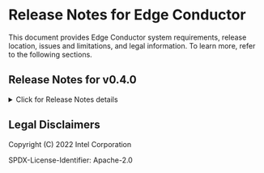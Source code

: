 # Release Notes for Edge Conductor

This document provides Edge Conductor system requirements, release location,
issues and limitations, and legal information. To learn more, refer to the
following sections.


## Release Notes for v0.4.0

<details>
  <summary>Click for Release Notes details</summary>

## Contents v0.4.0

  * [New in this Release v0.4.0](#new-in-this-release-v040)
  * [Feature & Version List for Cluster Type v0.4.0](#feature---version-list-for-cluster-type-v040)
  * [Known Issues v0.4.0](#known-issues-v040)
  * [Related Documentation v0.4.0](#related-documentation-v040)
  * [Where to find the release v0.4.0](#where-to-find-the-release-v040)
  * [Hardware and Software Requirements v0.4.0](#hardware-and-software-requirements-v040)
  * [Legal Disclaimers](#legal-disclaimers)


## New in this Release v0.4.0

Edge Conductor Release 0.4.0 includes the following:

*  DEK (Development Experience Kit) framework and DEK instances created for CAPI (K8s Cluster API), RKE, and KIND clusters.

*  DCE (Distributed Command Executor) framework enabled for operation automation.

*  Offline deployment solution for KIND DEK, RKE DEK (only cluster deployment for RKE) and CAPI DEK.

*  [Intel ESP](https://github.com/intel/Edge-Software-Provisioner) integrated for OS provisioning.

*  [BYOH (Bring Your Own Host)](https://github.com/vmware-tanzu/cluster-api-provider-bringyourownhost) as CAPI provider integrated with ESP.

*  SR-IOV NIC supported end-2-end software stack integrated for container workloads. (Support for VMs is planned for a future release.)

*  CRI-O as an optional supported CRI, in addition to container.

*  CPU manager, Prometheus stack and Grafana are integrated.

*  Rook operator and Ceph as the integrated backend storage solution.

*  TLS enabled for Orchestrated service endpoints.

*  Akri supported both USB and ONVIF camera.

*  NFD integrated for node feature discovery.

*  [Edge Conductor Tutorials](docs/tutorials/index.md) for first-time users.

*  RT Linux Detection on node.


## Feature & Version List for Cluster Type v0.4.0


The following table lists available features and versions for each cluster type
provided in the Edge Conductor v0.4.0 release.



| No.| EC v0.4.0 Feature            | Version | Kind | RKE  | CAPI |
|----| -----------------------------|---------|------|------|----- |
| 1  |`CPU Manager`                 |  N/A    | Yes  | Yes  | No   |
| 2  |`CRI-O`                       |  1.23.2 | No   | No   | Yes  |
| 3  |`Edge Software Provisioner`   |  2.0.3  | No   | Yes  | Yes† |
| 4  |`Grafana Dashboard`           |  8.3.6  | Yes  | Yes  | Yes  |
| 5  |`Intel-GPU-Plugin`            |  0.23   | No   | Yes  | No   |
| 6  |`Multus`                      |  v3.8   | Yes  | Yes  | Yes  |
| 7  |`Offline deployment`          |  N/A    | No   | Yes  | No   |
| 8  |`Portainer-ce`                |  1.0.22 | Yes  | Yes  | Yes  |
| 9  |`Prometheus`                  |  2.33.4 | Yes  | Yes  | Yes  |
| 10 |`Rook-ceph`                   |  1.8.5  | No   | Yes  | Yes  |
| 11 |`Rook-ceph-cluster`           |  1.8.5  | No   | Yes  | Yes  |
| 12 |`SR-IOV`                      |  N/A    | No   | Yes  | Yes  |
| 13 |`Akri`                        |  0.8.4  | Yes  | Yes  | Yes  |
| 14 |`NFD`                         |  0.11.0 | No   | Yes  | Yes  |
| 15 |`rt-linux-detection`          |  N/A    | Yes  | Yes  | Yes  |

†  Note that Edge Software Provisioner can be run on CAPI clusters when using
   the BYOH deployment framework.

## Known Issues v0.4.0

**EPJ-2133**

Description: It is not possible to modify the node list in the Experience Kit, after executing `conductor init`.

Workaround: Add all nodes in the Experience Kit configuration file before executing `conductor init`.

**EPJ-2126**

Description: When using ESP as the OS provider to profile the OS of the
nodes, the user name and password is not set from the Experience Kit
config file, but set from the ESP profile.

Workaround: Use the user name and password set in the official ESP profile to
config the node list in a Experience Kit config.

**EPJ-2397**

Description: For capi-metal3, in some cases, the work node provisioning fails, and the command "kubectl get machine -n metal3" shows that the worker node status is always in provisioning state.

Workaround: Run the command "kubectl delete machine -n metal3" to delete this machine and wait for capi-metal3 to provision the worker node again.

**EPJ-2376**

Description: When using CAPI deploy cluster with crio as container runtime, there is error message "overlayfs: unrecognized mount option "volatile" or missing value" on the provisioned nodes. This message is by design of the upstream project. Refer to the [known issue](https://github.com/cri-o/cri-o/issues/4773) of CRI-O.

Workaround: No workaround required.

**EPJ-2155**

Description: The NO_PROXY variable existing on the OS deployed node is not the same as that of the NO_PROXY variable set in EK.

Workaround: Add all private networks in OS deployed node to "global_settings" -> "no_proxy" in EK yml.

**EPJ-2849**

Description: failed to pull image "10.10.10.1:9000/docker.io/library/rt-linux-detection:latest on CAPI cluster

Workaround: No workaround, it will be fixed in next release.

**EPJ-2432**

Description: On ClusterAPI clusters, Prometheus helm deployment failed during the first and second deployments.

Workaround: There is no workaround.

**EPJ-2436**

Description: Edge Conductor, version 0.4.0 does not include the latest functional and security updates. Customers should update to the latest version as it becomes available.

| Image                                                                                                                       | #Critical | #High | #Medium | #Low | Action                                                                |
|-----------------------------------------------------------------------------------------------------------------------------|-----------|-------|---------|------|-----------------------------------------------------------------------|
| quay.io/cephcsi/cephcsi:v3.5.1                                                                                              | 0         | 18    | 103     | 80   | No action                                                             |
| rook/ceph:v1.8.5                                                                                                            |           |       |         |      | See [rook-ceph-188](docs/assets/vulnerabilities.md#rook-ceph-188)     |
| k8s.gcr.io/ingress-nginx/controller:v0.47.0                                                                                 | 0         | 8     | 4       | 1    | See [nginx-0.14.0](docs/assets/vulnerabilities.md#nginx-0.14.0)       |
| docker.io/nfvpe/multus:stable                                                                                               | 0         | 4     | 243     | 288  | No action                                                             |
| ghcr.io/k8snetworkplumbingwg/multus-cni:stable                                                                              | 0         | 4     | 243     | 288  | No action                                                             |
| quay.io/ceph/ceph:v16.2.7                                                                                                   |           |       |         |      | See [ceph-ceph-v17.1](docs/assets/vulnerabilities.md#ceph-ceph-v17.1) |
| k8s.gcr.io/build-image/debian-base:buster-v1.7.2                                                                            | 0         | 1     | 2       | 45   | No action                                                             |
| k8s.gcr.io/ingress-nginx/controller:v1.1.1 <br>@sha256:0bc88eb15f9e7f84e8e56c14fa5735aaa48<br>8b840983f87bd79b1054190e660de | 0         | 1     | 0       | 0    | No action                                                             |
| docker.io/calico/node:v3.22.1                                                                                               | 0         | 0     | 16      | 7    | No action                                                             |
| quay.io/kubevirt/virt-api:v0.41.0                                                                                           | 0         | 0     | 1       | 26   | No action                                                             |
| quay.io/kubevirt/virt-controller:v0.41.0                                                                                    | 0         | 0     | 1       | 26   | No action                                                             |
| quay.io/kubevirt/virt-operator:v0.41.0                                                                                      | 0         | 0     | 1       | 26   | No action                                                             |
| grafana/grafana:8.3.6                                                                                                       | 0         | 0     | 0       | 1    | No action                                                             |
| quay.io/kiwigrid/k8s-sidecar:1.15.6                                                                                         | 0         | 0     | 0       | 1    | No action                                                             |


**EPJ-1965**

Description: Prometheus Alertmanager exposes a cluster service while implementing a web application on port 80, which does not use TLS.

**EPJ-1973**

Description: Prometheus server enables web user interface as a cluster service on port 80 without TLS authentication.

**EPJ-2403**

Description: When deploying rook ceph on CAPI cluster, there is a possibility that pod ceph-objectstore might fail to launch. 

Workaround: No workaround

## Related Documentation v0.4.0

The [README file](README.md)
has an overview of the Edge Conductor tool and its capabilities.

Use the [Get Started](docs/guides/get-started.md) guide to try out Edge
Conductor.

Next, follow the [Edge Conductor Tutorials](docs/tutorials/index.md) to learn
how to deploy some simple applications on the Kubernetes cluster you built with
the [Get Started](docs/guides/get-started.md) guide.

See the [Guides index](/docs/guides/index.md)
for a current list of Edge Conductor user guides.


## Where to find the release v0.4.0

Download the package from [Release Tag for v0.4.0](https://github.com/intel/edge-conductor/releases/tag/v0.4.0).


## Hardware and Software Requirements v0.4.0

Be sure your host meets the following requirements.

Hardware:

*   CPU: 2+ cores
*   Memory: 2+ GB

OS and System:

*   Ubuntu 18.04+ LTS
*   DockerCE
    * 20.10.3+ (for DockerCE v20)
      
</details>

## Legal Disclaimers

Copyright (C) 2022 Intel Corporation

SPDX-License-Identifier: Apache-2.0


